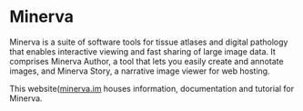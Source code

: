 # Minerva

Minerva is a suite of software tools for tissue atlases and digital pathology that enables interactive viewing and fast sharing of large image data. It comprises Minerva Author, a tool that lets you easily create and annotate images, and Minerva Story, a narrative image viewer for web hosting.

This website([minerva.im](https://www.minerva.im) houses information, documentation and tutorial for Minerva.
